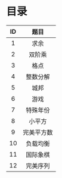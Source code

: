 # 目录

|  ID   |    题目    |
| :---: | :--------: |
|   1   |    求余    |
|   2   |   双阶乘   |
|   3   |    格点    |
|   4   |  整数分解  |
|   5   |    城邦    |
|   6   |    游戏    |
|   7   |  特殊年份  |
|   8   |   小平方   |
|   9   | 完美平方数 |
|  10   |  负载均衡  |
|  11   |  国际象棋  |
|  12   |  完美序列  |
